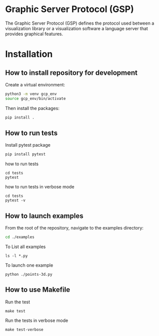 
# Graphic Server Protocol (GSP)

The Graphic Server Protocol (GSP) defines the protocol used between a visualization library or a visualization software a language server that provides graphical features.

# Installation
## How to install repository for development

Create a virtual environment:

```bash
python3 -m venv gcp_env
source gcp_env/bin/activate
```

Then install the packages:

```bash
pip install .
```

## How to run tests

Install pytest package
```bash
pip install pytest
```

how to run tests
```
cd tests
pytest
```

how to run tests in verbose mode
```
cd tests
pytest -v
```

## How to launch examples

From the root of the repository, navigate to the examples directory:
```bash
cd ./examples
```

To List all examples
```
ls -l *.py
```

To launch one example
```
python ./points-3d.py
```

## How to use Makefile

Run the test
```
make test
```

Run the tests in verbose mode
```
make test-verbose
```
